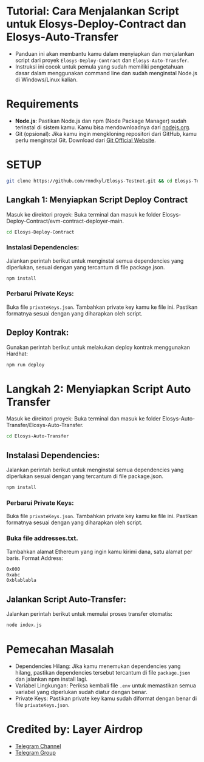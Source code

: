 # Tutorial: Cara Menjalankan Script untuk Elosys-Deploy-Contract dan Elosys-Auto-Transfer
 - Panduan ini akan membantu kamu dalam menyiapkan dan menjalankan script dari proyek `Elosys-Deploy-Contract` dan `Elosys-Auto-Transfer`.
 - Instruksi ini cocok untuk pemula yang sudah memiliki pengetahuan dasar dalam menggunakan command line dan sudah menginstal Node.js di Windows/Linux kalian.

# Requirements
 - **Node.js**: Pastikan Node.js dan npm (Node Package Manager) sudah terinstal di sistem kamu. Kamu bisa mendownloadnya dari [nodejs.org](https://nodejs.org/en/download/prebuilt-installer).
 - Git (opsional): Jika kamu ingin mengkloning repositori dari GitHub, kamu perlu menginstal Git. Download dari [Git Official Website](https://git-scm.com).

# SETUP
```bash
git clone https://github.com/rmndkyl/Elosys-Testnet.git && cd Elosys-Testnet
```

## Langkah 1: Menyiapkan Script Deploy Contract
Masuk ke direktori proyek:
Buka terminal dan masuk ke folder Elosys-Deploy-Contract/evm-contract-deployer-main.
```bash
cd Elosys-Deploy-Contract
```

### Instalasi Dependencies:
Jalankan perintah berikut untuk menginstal semua dependencies yang diperlukan, sesuai dengan yang tercantum di file package.json.
```bash
npm install
```

### Perbarui Private Keys:
Buka file `privateKeys.json`.
Tambahkan private key kamu ke file ini. Pastikan formatnya sesuai dengan yang diharapkan oleh script.

## Deploy Kontrak:
Gunakan perintah berikut untuk melakukan deploy kontrak menggunakan Hardhat:
```bash
npm run deploy
```

# Langkah 2: Menyiapkan Script Auto Transfer
Masuk ke direktori proyek:
Buka terminal dan masuk ke folder Elosys-Auto-Transfer/Elosys-Auto-Transfer.
```bash
cd Elosys-Auto-Transfer
```
## Instalasi Dependencies:
Jalankan perintah berikut untuk menginstal semua dependencies yang diperlukan sesuai dengan yang tercantum di file package.json.
```bash
npm install
```

### Perbarui Private Keys:
Buka file `privateKeys.json`.
Tambahkan private key kamu ke file ini. Pastikan formatnya sesuai dengan yang diharapkan oleh script.

### Buka file addresses.txt.
Tambahkan alamat Ethereum yang ingin kamu kirimi dana, satu alamat per baris.
Format Address:
```bash
0x000
0xabc
0xblablabla
```

## Jalankan Script Auto-Transfer:
Jalankan perintah berikut untuk memulai proses transfer otomatis:
```bash
node index.js
```

# Pemecahan Masalah
- Dependencies Hilang: Jika kamu menemukan dependencies yang hilang, pastikan dependencies tersebut tercantum di file `package.json` dan jalankan npm install lagi.
- Variabel Lingkungan: Periksa kembali file `.env` untuk memastikan semua variabel yang diperlukan sudah diatur dengan benar.
- Private Keys: Pastikan private key kamu sudah diformat dengan benar di file `privateKeys.json`.

# Credited by: Layer Airdrop
 - [Telegram Channel](https://t.me/layerairdrop)
 - [Telegram Group](https://t.me/layerairdropdiskusi)

